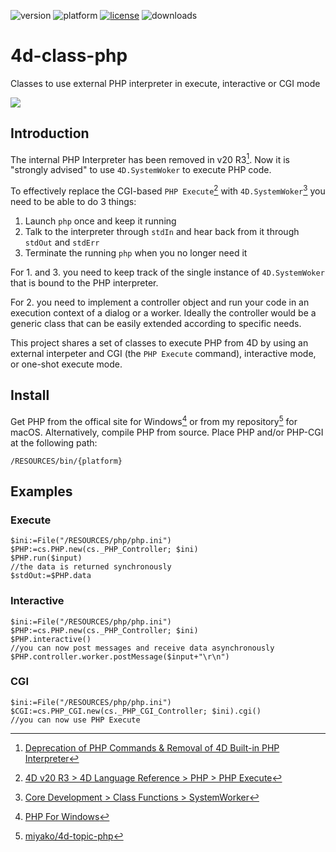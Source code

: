 ![version](https://img.shields.io/badge/version-20%2B-E23089)
![platform](https://img.shields.io/static/v1?label=platform&message=mac-intel%20|%20mac-arm%20|%20win-64&color=blue)
[![license](https://img.shields.io/github/license/miyako/4d-class-php)](LICENSE)
![downloads](https://img.shields.io/github/downloads/miyako/4d-class-php/total)

# 4d-class-php
Classes to use external PHP interpreter in execute, interactive or CGI mode

![](https://github.com/miyako/4d-class-php/assets/1725068/d470dc30-004f-4b8a-9812-32555bcd2a23)

## Introduction

The internal PHP Interpreter has been removed in v20 R3[^removed]. Now it is "strongly advised" to use `4D.SystemWoker` to execute PHP code. 

To effectively replace the CGI-based `PHP Execute`[^phpexecute] with `4D.SystemWoker`[^systemworker] you need to be able to do 3 things:

1. Launch `php` once and keep it running
2. Talk to the interpreter through `stdIn` and hear back from it through `stdOut` and `stdErr`
3. Terminate the running `php` when you no longer need it

For 1. and 3. you need to keep track of the single instance of `4D.SystemWoker` that is bound to the PHP interpreter.

For 2. you need to implement a controller object and run your code in an execution context of a dialog or a worker. Ideally the controller would be a generic class that can be easily extended according to specific needs.

This project shares a set of classes to execute PHP from 4D by using an external interpeter and CGI (the `PHP Execute` command), interactive mode, or one-shot execute mode. 

## Install

Get PHP from the offical site for Windows[^phpforwindows] or from my repository[^phpformac] for macOS. Alternatively, compile PHP from source. Place PHP and/or PHP-CGI at the following path:

```path
/RESOURCES/bin/{platform}
```

## Examples

### Execute

```4d
$ini:=File("/RESOURCES/php/php.ini")
$PHP:=cs.PHP.new(cs._PHP_Controller; $ini)
$PHP.run($input)
//the data is returned synchronously
$stdOut:=$PHP.data
```

### Interactive

```4d
$ini:=File("/RESOURCES/php/php.ini")
$PHP:=cs.PHP.new(cs._PHP_Controller; $ini)
$PHP.interactive()
//you can now post messages and receive data asynchronously
$PHP.controller.worker.postMessage($input+"\r\n")
```

### CGI

```4d
$ini:=File("/RESOURCES/php/php.ini")
$CGI:=cs.PHP_CGI.new(cs._PHP_CGI_Controller; $ini).cgi()
//you can now use PHP Execute
```

[^removed]: [Deprecation of PHP Commands & Removal of 4D Built-in PHP Interpreter](https://blog.4d.com/deprecation-of-php-commands-removal-of-4d-built-in-php-interpreter/)

[^phpexecute]: [4D v20 R3 > 4D Language Reference > PHP > PHP Execute](https://doc.4d.com/4Dv20R3/4D/20-R3/PHP-Execute.301-6531696.en.html)

[^systemworker]: [Core Development > Class Functions > SystemWorker](https://developer.4d.com/docs/20-R3/API/SystemWorkerClass)

[^phpforwindows]: [PHP For Windows](https://windows.php.net)

[^phpformac]: [miyako/4d-topic-php](https://github.com/miyako/4d-topic-php/releases)

